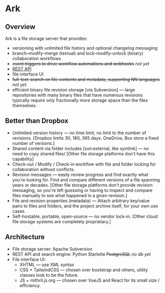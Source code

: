 # Ark

## Overview

Ark is a file storage server that provides:

* versioning with unlimited file history and optional changelog messaging
* branch–modify–merge (textual) and lock–modify–unlock (binary) collaboration workflows
* ~~event triggers to drive workflow automations and webhooks~~ _not yet_
* [REST API](api/README.md)
* file interface UI
* ~~full-text-search on file contents and metadata, supporting NN languages~~ _not yet_
* efficient binary file revision storage [via Subversion] — large repositories with many
  binary files that have numerous revisions typically require only fractionally more
  storage space than the files themselves.

## Better than Dropbox

* Unlimited version history — no time limit, no limit to the number of revisions.
  [Dropbox limits 30, 180, 365 days. OneDrive, Box store a fixed number of versions.]
* Shared content via folder includes [svn:external, like symlink] — no need to copy
  shared files/ [Other file storage platforms don't have this capability]
* Check-out / Modify / Check-in workflow with file and folder locking for collaboration
  without conflicts. 
* Revision messages — easily review progress and find exactly what you're looking for.
  Find and compare different versions of a file spanning years or decades. [Other file
  storage platforms don't provide revision messaging, so you're left guessing or having
  to inspect and compare files manually to see what happened in a given revision.]
* File and revision properties (metadata) — Attach arbitrary key/value pairs to files
  and folders, and the project archive itself, for your own use cases.
* Self-hostable, portable, open-source — no vendor lock-in. [Other cloud file storage
  systems are completely proprietary.]

## Architecture

* File storage server: Apache Subversion
* REST API and search engine: Python Starlette ~~PostgreSQL~~ _no db yet_
* File interface UI: 
  * XHTML — use XML syntax
  * CSS + TailwindCSS — chosen over bootstrap and others, utility classes look to be the future.
  * JS + mithril.js.org — chosen over VueJS and React for its small size / efficiency.


